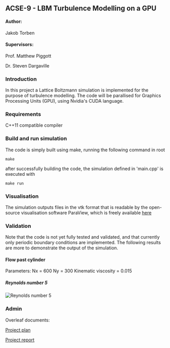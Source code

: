 ## ACSE-9 - LBM Turbulence Modelling on a GPU

#### Author:
Jakob Torben

#### Supervisors:
Prof. Matthew Piggott

Dr. Steven Dargaville


### Introduction
In this project a Lattice Boltzmann simulation is implemented for the purpose of turbulence modelling. The code will be parallised for Graphics Processing Units (GPU), using Nvidia's CUDA language.


### Requirements
C++11 compatible compiler


### Build and run simulation

The code is simply built using make, running the following command in root

`make`

after successfully building the code, the simulation defined in 'main.cpp' is executed with

`make run`

### Visualisation
The simulation outputs files in the vtk format that is readable by the open-source visualisation software ParaView, which is freely available [here](https://www.paraview.org/download/) 


### Validation

Note that the code is not yet fully tested and validated, and that currently only periodic boundary conditions are implemented. The following results are more to demonstrate the output of the simulation.

#### Flow past cylinder
Parameters: 
Nx = 600
Ny = 300
Kinematic viscosity = 0.015

##### Reynolds number 5
![Reynolds number 5](https://github.com/acse-2020/acse2020-acse9-finalreport-acse-jrt3817/blob/main/figures/flow_cylinder_Re5.png?raw=true)


### Admin
Overleaf documents:

[Project plan](https://www.overleaf.com/read/ycmmnbmxkvzx)


[Project report](https://www.overleaf.com/read/kdqvpnffdbwn)

